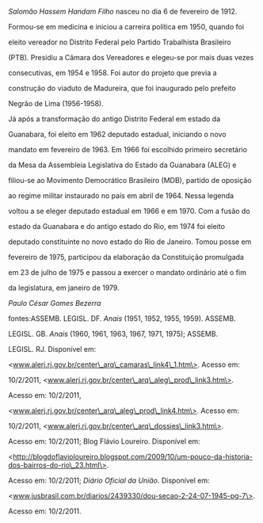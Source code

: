 

*Salomão Hassem Handam Filho* nasceu no dia 6 de fevereiro de 1912.



Formou-se em medicina e iniciou a carreira política em 1950, quando foi

eleito vereador no Distrito Federal pelo Partido Trabalhista Brasileiro

(PTB). Presidiu a Câmara dos Vereadores e elegeu-se por mais duas vezes

consecutivas, em 1954 e 1958. Foi autor do projeto que previa a

construção do viaduto de Madureira, que foi inaugurado pelo prefeito

Negrão de Lima (1956-1958).



Já após a transformação do antigo Distrito Federal em estado da

Guanabara, foi eleito em 1962 deputado estadual, iniciando o novo

mandato em fevereiro de 1963. Em 1966 foi escolhido primeiro secretário

da Mesa da Assembleia Legislativa do Estado da Guanabara (ALEG) e

filiou-se ao Movimento Democrático Brasileiro (MDB), partido de oposição

ao regime militar instaurado no país em abril de 1964. Nessa legenda

voltou a se eleger deputado estadual em 1966 e em 1970. Com a fusão do

estado da Guanabara e do antigo estado do Rio, em 1974 foi eleito

deputado constituinte no novo estado do Rio de Janeiro. Tomou posse em

fevereiro de 1975, participou da elaboração da Constituição promulgada

em 23 de julho de 1975 e passou a exercer o mandato ordinário até o fim

da legislatura, em janeiro de 1979.



*Paulo César Gomes Bezerra*



fontes:ASSEMB. LEGISL. DF. *Anais* (1951, 1952, 1955, 1959). ASSEMB.

LEGISL. GB. *Anais* (1960, 1961, 1963, 1967, 1971, 1975); ASSEMB.

LEGISL. RJ. Disponível em:

\<www.alerj.rj.gov.br/center\_arq\_camaras\_link4\_1.htm\>. Acesso em:

10/2/2011, \<www.alerj.rj.gov.br/center\_arq\_aleg\_prod\_link3.htm\>.

Acesso em: 10/2/2011,

\<www.alerj.rj.gov.br/center\_arq\_aleg\_prod\_link4.htm\>. Acesso em:

10/2/2011, \<www.alerj.rj.gov.br/center\_arq\_dossies\_link3.htm\>.

Acesso em: 10/2/2011; Blog Flávio Loureiro. Disponível em:

\<http://blogdoflavioloureiro.blogspot.com/2009/10/um-pouco-da-historia-dos-bairros-do-rio\_23.html\>.

Acesso em: 10/2/2011; *Diário Oficial da União*. Disponível em:

\<www.jusbrasil.com.br/diarios/2439330/dou-secao-2-24-07-1945-pg-7\>.

Acesso em: 10/2/2011.

